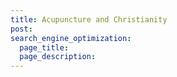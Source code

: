 ```yaml
---
title: Acupuncture and Christianity
post: 
search_engine_optimization:
  page_title:
  page_description:
---
```

